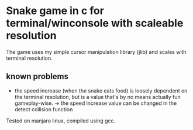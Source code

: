# Snake game in c for terminal/winconsole with scaleable resolution

The game uses my simple cursor manipulation library (jlib) and scales with terminal resolution.

## known problems
* the speed increase (when the snake eats food) is loosely dependent on the terminal resolution, but is a value that's by no means actually fun gameplay-wise. -> the speed increase value can be changed in the detect collision function

Tested on manjaro linux, compiled using gcc.
